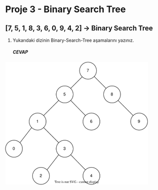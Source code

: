 # Proje 3 - Binary Search Tree

## [7, 5, 1, 8, 3, 6, 0, 9, 4, 2] -> Binary Search Tree

1. Yukarıdaki dizinin Binary-Search-Tree aşamalarını yazınız.

   ##### CEVAP

  <img src="binary-search-img.svg" width="450">
